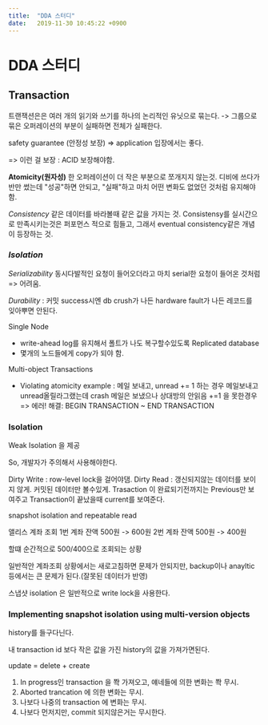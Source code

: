 ```yaml
---
title:  "DDA 스터디"
date:   2019-11-30 10:45:22 +0900
---
```

# DDA 스터디

## Transaction

트랜잭션은은 여러 개의 읽기와 쓰기를 하나의 논리적인 유닛으로 묶는다.
-> 그룹으로 묶은 오퍼레이션의 부분이 실패하면 전체가 실패한다.

safety guarantee (안정성 보장) => application 입장에서는 좋다. 

=> 이런 걸 보장 : ACID 보장해야함.

**Atomicity(원자성)**
한 오퍼레이션이 더 작은 부분으로 쪼개지지 않는것. 디비에 쓰다가 반만 썼는데 "성공"하면 안되고, "실패"하고 마치 어떤 변화도 없었던 것처럼 유지해야함.

*Consistency*
같은 데이터를 바라볼때 같은 값을 가지는 것. Consistensy를 실시간으로 만족시키는것은 퍼포먼스 적으로 힘들고, 그래서 eventual consistency같은 개념이 등장하는 것.

### *Isolation*

*Serializability*
동시다발적인 요청이 들어오더라고 마치 serial한 요청이 들어온 것처럼 => 어려움.

*Durability*
: 커밋 success시엔 db crush가 나든 hardware fault가 나든 레코드를 잊아뿌면 안된다.

Single Node
- write-ahead log를 유지해서 폴트가 나도 복구할수있도록
Replicated database
- 몇개의 노드들에게 copy가 되야 함.

Multi-object Transactions
- Violating atomicity example
: 메일 보내고, unread += 1 하는 경우 메일보내고 unread올릴라그랬는데 crash 
메일은 보냈으나 상대방의 안읽음 +=1 을 못한경우 => 에러!
해결:  BEGIN TRANSACTION ~ END TRANSACTION

### Isolation
Weak Isolation 을 제공

So, 개발자가 주의해서 사용해야한다.

Dirty Write
: row-level lock을 걸어야댐.
Dirty Read
: 갱신되지않는 데이터를 보이지 않게. 커밋된 데이터만 볼수있게.
Trasaction 이 완료되기전까지는 Previous만 보여주고 Transaction이 끝났을때 current를 보여준다.

snapshot isolation and repeatable read

앨리스 계좌 조회
1번 계좌 잔액 500원 -> 600원
2번 계좌 잔액 500원 -> 400원

할떄 순간적으로 500/400으로 조회되는 상황

일반적안 계좌조회 상황에서는 새로고침하면 문제가 안되지만, backup이나 anayltic 등에서는 큰 문제가 된다.(잘못된 데이터가 반영)

스냅샷 isolation 은 일반적으로 write lock을 사용한다. 

### Implementing snapshot isolation using multi-version objects
history를 들구다닌다.

내 transaction id 보다 작은 값을 가진 history의 값을 가져가면된다.

update = delete + create

1. In progress인 transaction 을 쫙 가져오고, 얘네들에 의한 변화는 쫙 무시.
2. Aborted trancation 에 의한 변화는 무시.
3. 나보다 나중의 transaction 에 변화는 무시.
4. 나보다 먼저지만, commit 되지않은거는 무시한다.


